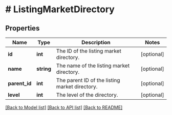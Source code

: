 # # ListingMarketDirectory

## Properties

Name | Type | Description | Notes
------------ | ------------- | ------------- | -------------
**id** | **int** | The ID of the listing market directory. | [optional] 
**name** | **string** | The name of the listing market directory. | [optional] 
**parent_id** | **int** | The parent ID of the listing market directory. | [optional] 
**level** | **int** | The level of the directory. | [optional] 

[[Back to Model list]](../../README.md#documentation-for-models) [[Back to API list]](../../README.md#documentation-for-api-endpoints) [[Back to README]](../../README.md)



